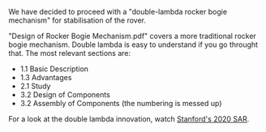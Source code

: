 We have decided to proceed with a "double-lambda rocker bogie mechanism" for
stabilisation of the rover.

"Design of Rocker Bogie Mechanism.pdf" covers a more traditional rocker bogie
mechanism. Double lambda is easy to understand if you go throught that.
The most relevant sections are:
- 1.1 Basic Description
- 1.3 Advantages
- 2.1 Study
- 3.2 Design of Components
- 3.2 Assembly of Components (the numbering is messed up)

For a look at the double lambda innovation, watch
[Stanford's 2020 SAR](https://youtu.be/OgRPWNRFMqg).
